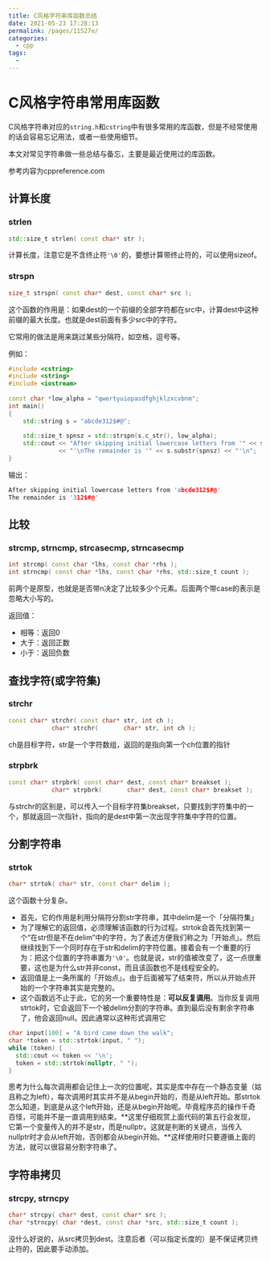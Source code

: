 ```yaml
---
title: C风格字符串库函数总结
date: 2021-05-23 17:28:13
permalink: /pages/11527e/
categories:
  - cpp
tags:
  - 
---
```



# C风格字符串常用库函数

C风格字符串对应的`string.h`和`cstring`中有很多常用的库函数，但是不经常使用的话会容易忘记用法，或者一些使用细节。

本文对常见字符串做一些总结与备忘，主要是最近使用过的库函数。

参考内容为cppreference.com



## 计算长度

### strlen

```C++
std::size_t strlen( const char* str );
```

计算长度，注意它是不含终止符`'\0'`的，要想计算带终止符的，可以使用sizeof。



### strspn

```C++
size_t strspn( const char* dest, const char* src );
```

这个函数的作用是：如果dest的一个前缀的全部字符都在src中，计算dest中这种前缀的最大长度。也就是dest前面有多少src中的字符。

它常用的做法是用来跳过某些分隔符，如空格，逗号等。

例如：

```C++
#include <cstring>
#include <string>
#include <iostream>
 
const char *low_alpha = "qwertyuiopasdfghjklzxcvbnm";
int main()
{
    std::string s = "abcde312$#@";
 
    std::size_t spnsz = std::strspn(s.c_str(), low_alpha);
    std::cout << "After skipping initial lowercase letters from '" << s
              << "'\nThe remainder is '" << s.substr(spnsz) << "'\n";
}
```

输出：

```C++
After skipping initial lowercase letters from 'abcde312$#@'
The remainder is '312$#@'
```



## 比较

### strcmp, strncmp, strcasecmp, strncasecmp

```C++
int strcmp( const char *lhs, const char *rhs );
int strncmp( const char *lhs, const char *rhs, std::size_t count );
```

前两个是原型，也就是是否带n决定了比较多少个元素。后面两个带case的表示是忽略大小写的。

返回值：

- 相等：返回0
- 大于：返回正数
- 小于：返回负数



## 查找字符(或字符集)

### strchr

```C++
const char* strchr( const char* str, int ch );
			char* strchr(       char* str, int ch );
```

ch是目标字符，str是一个字符数组，返回的是指向第一个ch位置的指针



### strpbrk

```C++
const char* strpbrk( const char* dest, const char* breakset );
			char* strpbrk(       char* dest, const char* breakset );
```

与strchr的区别是，可以传入一个目标字符集breakset，只要找到字符集中的一个，那就返回一次指针，指向的是dest中第一次出现字符集中字符的位置。



## 分割字符串

### strtok

```C++
char* strtok( char* str, const char* delim );
```

这个函数十分复杂。

- 首先，它的作用是利用分隔符分割str字符串，其中delim是一个「分隔符集」
- 为了理解它的返回值，必须理解该函数的行为过程。strtok会首先找到第一个“在str但是不在delim”中的字符，为了表述方便我们称之为「开始点」。然后继续找到下一个同时存在于str和delim的字符位置。接着会有一个重要的行为：把这个位置的字符串置为`'\0'`。也就是说，str的值被改变了，这一点很重要，这也是为什么str并非const，而且该函数也不是线程安全的。
- 返回值是上一条所属的「开始点」。由于后面被写了结束符，所以从开始点开始的一个字符串其实是完整的。
- 这个函数远不止于此，它的另一个重要特性是：**可以反复调用**。当你反复调用strtok时，它会返回下一个被delim分割的字符串。直到最后没有剩余字符串了，他会返回null。因此通常以这种形式调用它

```C++
char input[100] = "A bird came down the walk";
char *token = std::strtok(input, " ");
while (token) {
  std::cout << token << '\n';
  token = std::strtok(nullptr, " ");
}
```

思考为什么每次调用都会记住上一次的位置呢，其实是库中存在一个静态变量（姑且称之为left），每次调用时其实并不是从begin开始的，而是从left开始。那strtok怎么知道，到底是从这个left开始，还是从begin开始呢。毕竟程序员的操作千奇百怪，可能并不是一直调用到结束。**这里仔细观赏上面代码的第五行会发现，它第一个变量传入的并不是str，而是nullptr。这就是判断的关键点，当传入nullptr时才会从left开始，否则都会从begin开始。**这样使用时只要遵循上面的方法，就可以很容易分割字符串了。



## 字符串拷贝

### strcpy, strncpy

```C++
char* strcpy( char* dest, const char* src );
char *strncpy( char *dest, const char *src, std::size_t count );
```

没什么好说的，从src拷贝到dest。注意后者（可以指定长度的）是不保证拷贝终止符的，因此要手动添加。
